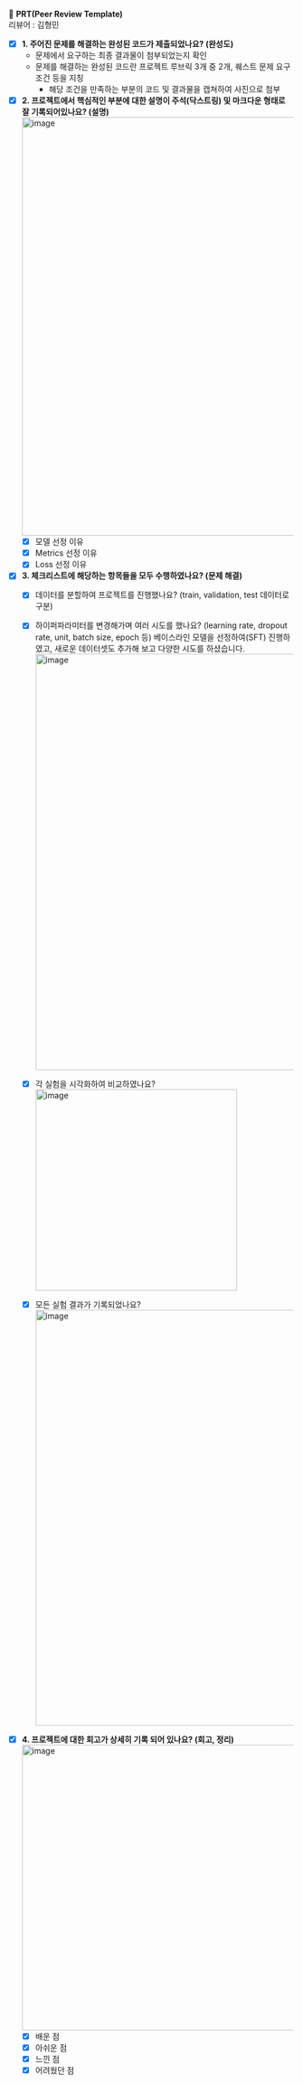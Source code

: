 🔑 **PRT(Peer Review Template)**
<br>
리뷰어 : 김형민

- [X]  **1. 주어진 문제를 해결하는 완성된 코드가 제출되었나요? (완성도)**
    - 문제에서 요구하는 최종 결과물이 첨부되었는지 확인
    - 문제를 해결하는 완성된 코드란 프로젝트 루브릭 3개 중 2개,
    퀘스트 문제 요구조건 등을 지칭
        - 해당 조건을 만족하는 부분의 코드 및 결과물을 캡쳐하여 사진으로 첨부
- [X]  **2. 프로젝트에서 핵심적인 부분에 대한 설명이 주석(닥스트링) 및 마크다운 형태로 잘 기록되어있나요? (설명)**
      <img width="740" alt="image" src="https://github.com/user-attachments/assets/c6fd1994-0031-4b7d-871a-7e4e21a53f9e">
    - [X]  모델 선정 이유
    - [X]  Metrics 선정 이유
    - [X]  Loss 선정 이유
- [X]  **3. 체크리스트에 해당하는 항목들을 모두 수행하였나요? (문제 해결)**
    - [X]  데이터를 분할하여 프로젝트를 진행했나요? (train, validation, test 데이터로 구분)
    - [X]  하이퍼파라미터를 변경해가며 여러 시도를 했나요? (learning rate, dropout rate, unit, batch size, epoch 등)
           베이스라인 모델을 선정하여(SFT) 진행하였고, 새로운 데이터셋도 추가해 보고 다양한 시도를 하셨습니다.
           <img width="736" alt="image" src="https://github.com/user-attachments/assets/758f4a82-e553-492b-908a-704610f28f11">

    - [X]  각 실험을 시각화하여 비교하였나요?
           <img width="356" alt="image" src="https://github.com/user-attachments/assets/454c0012-b426-477b-a98b-0fb1e33461b2">
    - [X]  모든 실험 결과가 기록되었나요?
          <img width="735" alt="image" src="https://github.com/user-attachments/assets/3010f99c-f213-4a0b-bed6-8e377756c1fd">

- [X]  **4. 프로젝트에 대한 회고가 상세히 기록 되어 있나요? (회고, 정리)**
    <img width="505" alt="image" src="https://github.com/user-attachments/assets/8230b387-fc70-49c9-b641-a91b83b53c3f">
    - [X]  배운 점
    - [X]  아쉬운 점
    - [X]  느낀 점
    - [X]  어려웠던 점
